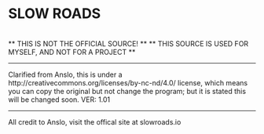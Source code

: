 # SLOW ROADS
<br>
** THIS IS NOT THE OFFICIAL SOURCE! **
** THIS SOURCE IS USED FOR MYSELF, AND NOT FOR A PROJECT **
<hr>
Clarified from Anslo, this is under a http://creativecommons.org/licenses/by-nc-nd/4.0/ license, which means you can copy the original but not change the program; but it is stated this will be changed soon. VER: 1.01
<hr>
All credit to Anslo, visit the offical site at slowroads.io
<br>

